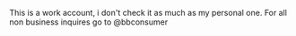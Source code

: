 This is a work account, i don't check it as much as my personal one.
For all non business inquires go to @bbconsumer
